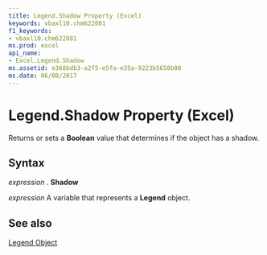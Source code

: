 ```yaml
---
title: Legend.Shadow Property (Excel)
keywords: vbaxl10.chm622081
f1_keywords:
- vbaxl10.chm622081
ms.prod: excel
api_name:
- Excel.Legend.Shadow
ms.assetid: e368bdb3-a2f5-e5fa-e35a-9223b5658b08
ms.date: 06/08/2017
---
```



# Legend.Shadow Property (Excel)

Returns or sets a  **Boolean** value that determines if the object has a shadow.


## Syntax

 _expression_ . **Shadow**

 _expression_ A variable that represents a **Legend** object.


## See also


[Legend Object](Excel.Legend(objec).md)

